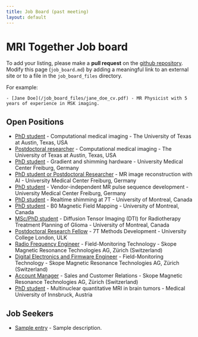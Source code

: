 ```yaml
--- 
title: Job Board (past meeting)
layout: default
--- 
```


# MRI Together Job board

To add your listing, please make a **pull request** on the [github repository](https://github.com/mritogether/mritogether.github.io). Modify this page (`job_board.md`) by adding a meaningful link to an external site or to a file in the `job_board_files` directory.

For example:
```
- [Jane Doe](/job_board_files/jane_doe_cv.pdf) - MR Physicist with 5 years of experience in MSK imaging.
```

## Open Positions

- [PhD student](http://users.ece.utexas.edu/~jtamir/files/utcsilab_student_flyer_2021.pdf) - Computational medical imaging - The University of Texas at Austin, Texas, USA
- [Postdoctoral researcher](http://users.ece.utexas.edu/~jtamir/files/utcsilab_postdoc_flyer_2021.pdf) - Computational medical imaging - The University of Texas at Austin, Texas, USA
- [PhD student](/job_board_files/job_ad_2021_GradientHardware.pdf) - Gradient and shimming hardware - University Medical Center Freiburg, Germany
- [PhD student or Postdoctoral Researcher](/job_board_files/job_ad_2021_ImageRecon.pdf) - MR image reconstruction with AI - University Medical Center Freiburg, Germany
- [PhD student](/job_board_files/job_ad_2021_Sequences.pdf) - Vendor-independent MR pulse sequence development - University Medical Center Freiburg, Germany
- [PhD student](https://neuro.polymtl.ca/job-opportunities/msc-or-phd-or-postdoc-positions.html#mri-physics-projects) - Realtime shimming at 7T - University of Montreal, Canada
- [PhD student](https://neuro.polymtl.ca/job-opportunities/msc-or-phd-or-postdoc-positions.html#mri-physics-projects) - B0 Magnetic Field Mapping - University of Montreal, Canada
- [MSc/PhD student](https://neuro.polymtl.ca/job-opportunities/msc-or-phd-or-postdoc-positions.html#neuroimaging-projects) - Diffusion Tensor Imaging (DTI) for Radiotherapy Treatment Planning of Glioma - University of Montreal, Canada
- [Postdoctoral Research Fellow](https://atsv7.wcn.co.uk/search_engine/jobs.cgi?SID=b3duZXI9NTA0MTE3OCZvd25lcnR5cGU9ZmFpciZ2dF90ZW1wbGF0ZT05NjYmamNvZGU9MTg4MDk0MiZwb3N0aW5nX2NvZGU9MjI0Jg==) - 7T Methods Development - University College London, ULK
- [Radio Frequency Engineer](https://skope.swiss/careers/rf-engineer/) - Field-Monitoring Technology - Skope Magnetic Resonance Technologies AG, Zürich (Switzerland)
- [Digital Electronics and Firmware Engineer](https://skope.swiss/careers/digital-electronics-and-firmware-engineer/) - Field-Monitoring Technology - Skope Magnetic Resonance Technologies AG, Zürich (Switzerland)
- [Account Manager](https://skope.swiss/careers/account-manager/) - Sales and Customer Relations - Skope Magnetic Resonance Technologies AG, Zürich (Switzerland)
- [PhD student](/job_board_files/PhD_position_MUI.pdf) - Multinuclear quantitative MRI in brain tumors - Medical University of Innsbruck, Austria


## Job Seekers

- [Sample entry](/job_board_files/sample2.pdf) - Sample description.
